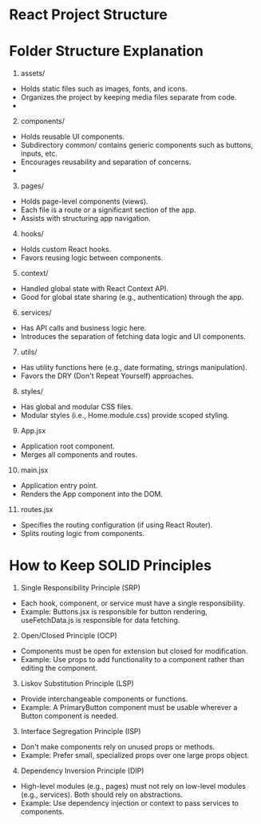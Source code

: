 # React Project Structure

# Folder Structure Explanation
1. assets/
- Holds static files such as images, fonts, and icons.
- Organizes the project by keeping media files separate from code.
-
2. components/
- Holds reusable UI components.
- Subdirectory common/ contains generic components such as buttons, inputs, etc.
- Encourages reusability and separation of concerns.
-
3. pages/
- Holds page-level components (views).
- Each file is a route or a significant section of the app.
- Assists with structuring app navigation.

4. hooks/
- Holds custom React hooks.
- Favors reusing logic between components.

5. context/
- Handled global state with React Context API.
- Good for global state sharing (e.g., authentication) through the app.

6. services/
- Has API calls and business logic here.
- Introduces the separation of fetching data logic and UI components.

7. utils/
- Has utility functions here (e.g., date formating, strings manipulation).
- Favors the DRY (Don't Repeat Yourself) approaches.

8. styles/
- Has global and modular CSS files.
- Modular styles (i.e., Home.module.css) provide scoped styling.

9. App.jsx
- Application root component.
- Merges all components and routes.

10. main.jsx
- Application entry point.
- Renders the App component into the DOM.

11. routes.jsx
- Specifies the routing configuration (if using React Router).
- Splits routing logic from components.

# How to Keep SOLID Principles

1. Single Responsibility Principle (SRP)
- Each hook, component, or service must have a single responsibility.
- Example: Buttons.jsx is responsible for button rendering, useFetchData.js is responsible for data fetching.

2. Open/Closed Principle (OCP)
- Components must be open for extension but closed for modification.
- Example: Use props to add functionality to a component rather than editing the component.

3. Liskov Substitution Principle (LSP)
- Provide interchangeable components or functions.
- Example: A PrimaryButton component must be usable wherever a Button component is needed.

3. Interface Segregation Principle (ISP)
- Don't make components rely on unused props or methods.
- Example: Prefer small, specialized props over one large props object.

4. Dependency Inversion Principle (DIP)
- High-level modules (e.g., pages) must not rely on low-level modules (e.g., services). Both should rely on abstractions.
- Example: Use dependency injection or context to pass services to components.
